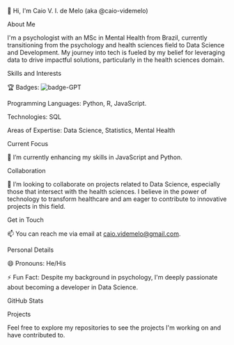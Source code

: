 👋 Hi, I'm Caio V. I. de Melo (aka @caio-videmelo)

About Me

I'm a psychologist with an MSc in Mental Health from Brazil, currently transitioning from the psychology and health sciences field to Data Science and Development. My journey into tech is fueled by my belief for leveraging data to drive impactful solutions, particularly in the health sciences domain.

Skills and Interests

:trophy: Badges: ![badge-GPT](https://github.com/user-attachments/assets/bd4b4a71-6a20-48e5-9649-f715eae614f3)

Programming Languages: Python, R, JavaScript.

Technologies: SQL

Areas of Expertise: Data Science, Statistics, Mental Health

Current Focus

🌱 I’m currently enhancing my skills in JavaScript and Python.

Collaboration

💞️ I’m looking to collaborate on projects related to Data Science, especially those that intersect with the health sciences. I believe in the power of technology to transform healthcare and am eager to contribute to innovative projects in this field.

Get in Touch

📫 You can reach me via email at caio.videmelo@gmail.com.

Personal Details

😄 Pronouns: He/His

⚡ Fun Fact: Despite my background in psychology, I'm deeply passionate about becoming a developer in Data Science.

GitHub Stats

Projects

Feel free to explore my repositories to see the projects I'm working on and have contributed to.
